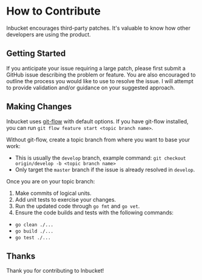 How to Contribute
=================

Inbucket encourages third-party patches. It's valuable to know how other
developers are using the product.


## Getting Started

If you anticipate your issue requiring a large patch, please first submit a
GitHub issue describing the problem or feature. You are also encouraged to
outline the process you would like to use to resolve the issue. I will attempt
to provide validation and/or guidance on your suggested approach.


## Making Changes

Inbucket uses [git-flow] with default options.  If you have git-flow installed,
you can run `git flow feature start <topic branch name>`.

Without git-flow, create a topic branch from where you want to base your work:
  - This is usually the `develop` branch, example command:
    `git checkout origin/develop -b <topic branch name>`
  - Only target the `master` branch if the issue is already resolved in
    `develop`.

Once you are on your topic branch:

1. Make commits of logical units.
2. Add unit tests to exercise your changes.
3. Run the updated code through `go fmt` and `go vet`.
4. Ensure the code builds and tests with the following commands:
  - `go clean ./...`
  - `go build ./...`
  - `go test ./...`


## Thanks

Thank you for contributing to Inbucket!

[git-flow]: https://github.com/nvie/gitflow
